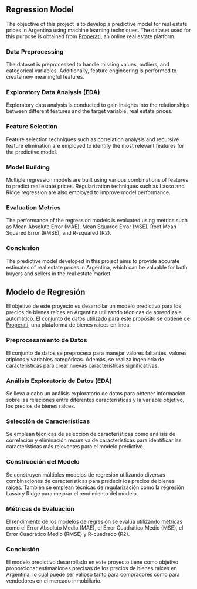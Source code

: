 ## Regression Model

The objective of this project is to develop a predictive model for real estate prices in Argentina using machine learning techniques. The dataset used for this purpose is obtained from [Properati](https://www.properati.com.ar/), an online real estate platform.

### Data Preprocessing

The dataset is preprocessed to handle missing values, outliers, and categorical variables. Additionally, feature engineering is performed to create new meaningful features.

### Exploratory Data Analysis (EDA)

Exploratory data analysis is conducted to gain insights into the relationships between different features and the target variable, real estate prices.

### Feature Selection

Feature selection techniques such as correlation analysis and recursive feature elimination are employed to identify the most relevant features for the predictive model.

### Model Building

Multiple regression models are built using various combinations of features to predict real estate prices. Regularization techniques such as Lasso and Ridge regression are also employed to improve model performance.

### Evaluation Metrics

The performance of the regression models is evaluated using metrics such as Mean Absolute Error (MAE), Mean Squared Error (MSE), Root Mean Squared Error (RMSE), and R-squared (R2).

### Conclusion

The predictive model developed in this project aims to provide accurate estimates of real estate prices in Argentina, which can be valuable for both buyers and sellers in the real estate market.

## Modelo de Regresión

El objetivo de este proyecto es desarrollar un modelo predictivo para los precios de bienes raíces en Argentina utilizando técnicas de aprendizaje automático. El conjunto de datos utilizado para este propósito se obtiene de [Properati](https://www.properati.com.ar/), una plataforma de bienes raíces en línea.

### Preprocesamiento de Datos

El conjunto de datos se preprocesa para manejar valores faltantes, valores atípicos y variables categóricas. Además, se realiza ingeniería de características para crear nuevas características significativas.

### Análisis Exploratorio de Datos (EDA)

Se lleva a cabo un análisis exploratorio de datos para obtener información sobre las relaciones entre diferentes características y la variable objetivo, los precios de bienes raíces.

### Selección de Características

Se emplean técnicas de selección de características como análisis de correlación y eliminación recursiva de características para identificar las características más relevantes para el modelo predictivo.

### Construcción del Modelo

Se construyen múltiples modelos de regresión utilizando diversas combinaciones de características para predecir los precios de bienes raíces. También se emplean técnicas de regularización como la regresión Lasso y Ridge para mejorar el rendimiento del modelo.

### Métricas de Evaluación

El rendimiento de los modelos de regresión se evalúa utilizando métricas como el Error Absoluto Medio (MAE), el Error Cuadrático Medio (MSE), el Error Cuadrático Medio (RMSE) y R-cuadrado (R2).

### Conclusión

El modelo predictivo desarrollado en este proyecto tiene como objetivo proporcionar estimaciones precisas de los precios de bienes raíces en Argentina, lo cual puede ser valioso tanto para compradores como para vendedores en el mercado inmobiliario.
